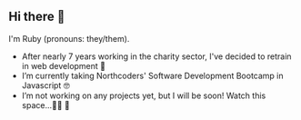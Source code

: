 ## Hi there 👋
I'm Ruby (pronouns: they/them).
- After nearly 7 years working in the charity sector, I've decided to retrain in web development 🐣
- I’m currently taking Northcoders' Software Development Bootcamp in Javascript 🤓
- I’m not working on any projects yet, but I will be soon! Watch this space...👨‍💻 👀
<!--
**rubykwong/rubykwong** is a ✨ _special_ ✨ repository because its `README.md` (this file) appears on your GitHub profile.

Here are some ideas to get you started:
- 👯 I’m looking to collaborate on ...
- 🤔 I’m looking for help with ...
- 💬 Ask me about ...
- 📫 How to reach me: ...
- 😄 Pronouns: they/them
- ⚡ Fun fact: ...
-->
